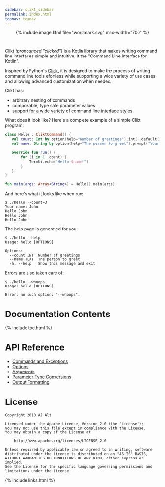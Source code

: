 ```yaml
---
sidebar: clikt_sidebar
permalink: index.html
topnav: topnav
---
```


<div align="center" style="margin-bottom:42px;">
{% include image.html file="wordmark.svg" max-width="700" %}
</div>

Clikt *(pronounced "clicked")* is a Kotlin library that makes writing
command line interfaces simple and intuitive. It the "Command Line
Interface for Kotlin".

Inspired by Python's [Click](https://github.com/pallets/click), it is
designed to make the process of writing command line tools efortless
while supporting a wide variety of use cases and allowing advanced
customization when needed.

Clikt has:

 * arbitrary nesting of commands
 * composable, type safe parameter values
 * support for a wide variety of command line interface styles

 What does it look like? Here's a complete example of a simple Clikt
 program:

 ```kotlin
class Hello : CliktCommand() {
    val count: Int by option(help="Number of greetings").int().default(1)
    val name: String by option(help="The person to greet").prompt("Your name")

    override fun run() {
        for (i in 1..count) {
            TermUi.echo("Hello $name!")
        }
    }
}

fun main(args: Array<String>) = Hello().main(args)
 ```

 And here's what it looks like when run:

 ```
 $ ./hello --count=3
 Your name: John
 Hello John!
 Hello John!
 Hello John!
```

The help page is generated for you:

```
$ ./hello --help
Usage: hello [OPTIONS]

Options:
  --count INT  Number of greetings
  --name TEXT  The person to greet
  -h, --help   Show this message and exit
```

Errors are also taken care of:

```
$ ./hello --whoops
Usage: hello [OPTIONS]

Error: no such option: "--whoops".
```

# Documentation Contents

{% include toc.html %}

# API Reference

* [Commands and Exceptions](api/clikt/com.github.ajalt.clikt.core/index.html)
* [Options](api/clikt/com.github.ajalt.clikt.parameters.options/index.html)
* [Arguments](api/clikt/com.github.ajalt.clikt.parameters.arguments/index.html)
* [Parameter Type Conversions](api/clikt/com.github.ajalt.clikt.parameters.types/index.html)
* [Output Formatting](api/clikt/com.github.ajalt.clikt.output/index.html)

# License

    Copyright 2018 AJ Alt

    Licensed under the Apache License, Version 2.0 (the "License");
    you may not use this file except in compliance with the License.
    You may obtain a copy of the License at

        http://www.apache.org/licenses/LICENSE-2.0

    Unless required by applicable law or agreed to in writing, software
    distributed under the License is distributed on an "AS IS" BASIS,
    WITHOUT WARRANTIES OR CONDITIONS OF ANY KIND, either express or implied.
    See the License for the specific language governing permissions and
    limitations under the License.

{% include links.html %}
